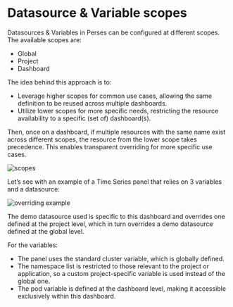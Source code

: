 # Datasource & Variable scopes

Datasources & Variables in Perses can be configured at different scopes. The available scopes are:
- Global
- Project
- Dashboard

The idea behind this approach is to:
- Leverage higher scopes for common use cases, allowing the same definition to be reused across multiple dashboards.
- Utilize lower scopes for more specific needs, restricting the resource availability to a specific (set of) dashboard(s).

Then, once on a dashboard, if multiple resources with the same name exist across different scopes, the resource from the lower scope takes precedence. This enables transparent overriding for more specific use cases.

![scopes](https://github.com/user-attachments/assets/15e9d6cb-e52c-4e66-9c90-de2cba0c8882)

Let’s see with an example of a Time Series panel that relies on 3 variables and a datasource:

![overriding example](https://github.com/user-attachments/assets/8765c092-c484-4417-a301-ed44fd5b9822)

The demo datasource used is specific to this dashboard and overrides one defined at the project level, which in turn overrides a demo datasource defined at the global level.

For the variables:
- The panel uses the standard cluster variable, which is globally defined.
- The namespace list is restricted to those relevant to the project or application, so a custom project-specific variable is used instead of the global one.
- The pod variable is defined at the dashboard level, making it accessible exclusively within this dashboard.

